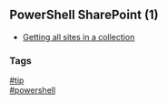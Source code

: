 ## PowerShell SharePoint (1)

- [Getting all sites in a collection](getting-sites-in-collection.md)

### Tags
[#tip](../../tips.md)  
[#powershell](../powershell.md)